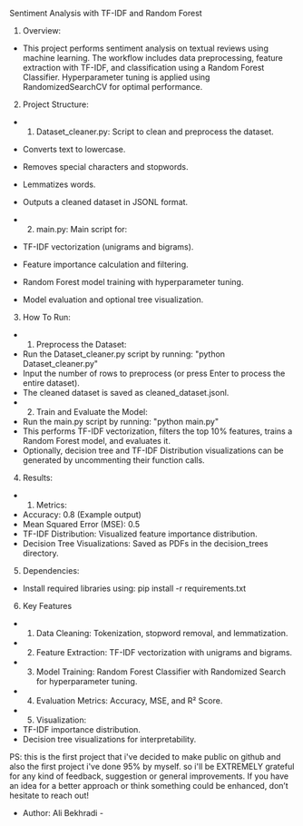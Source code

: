 Sentiment Analysis with TF-IDF and Random Forest

1. Overview:

- This project performs sentiment analysis on textual reviews using machine learning. The workflow includes data preprocessing, feature extraction with TF-IDF, and classification using a Random Forest Classifier. Hyperparameter tuning is applied using RandomizedSearchCV for optimal performance.

2. Project Structure:
- 1. Dataset_cleaner.py: Script to clean and preprocess the dataset.
- Converts text to lowercase.
- Removes special characters and stopwords.
- Lemmatizes words.
- Outputs a cleaned dataset in JSONL format.

- 2. main.py: Main script for:

- TF-IDF vectorization (unigrams and bigrams).
- Feature importance calculation and filtering.
- Random Forest model training with hyperparameter tuning.
- Model evaluation and optional tree visualization.

3. How To Run:
- 1. Preprocess the Dataset:
- Run the Dataset_cleaner.py script by running: "python Dataset_cleaner.py"
- Input the number of rows to preprocess (or press Enter to process the entire dataset).
- The cleaned dataset is saved as cleaned_dataset.jsonl.
- 2. Train and Evaluate the Model:
- Run the main.py script by running: "python main.py"
- This performs TF-IDF vectorization, filters the top 10% features, trains a Random Forest model, and evaluates it.
- Optionally, decision tree and TF-IDF Distribution visualizations can be generated by uncommenting their function calls.

4. Results:
- 1. Metrics:
- Accuracy: 0.8 (Example output)
- Mean Squared Error (MSE): 0.5
- TF-IDF Distribution: Visualized feature importance distribution.
- Decision Tree Visualizations: Saved as PDFs in the decision_trees directory.

5. Dependencies:
- Install required libraries using: pip install -r requirements.txt

6. Key Features
- 1. Data Cleaning: Tokenization, stopword removal, and lemmatization.
- 2. Feature Extraction: TF-IDF vectorization with unigrams and bigrams.
- 3. Model Training: Random Forest Classifier with Randomized Search for hyperparameter tuning.
- 4. Evaluation Metrics: Accuracy, MSE, and R² Score.
- 5. Visualization:
- TF-IDF importance distribution.
- Decision tree visualizations for interpretability.

PS: this is the first project that i've decided to make public on github and also the first project
i've done 95% by myself. so i'll be EXTREMELY grateful for any kind of feedback, suggestion or general
improvements. If you have an idea for a better approach or think something could be enhanced, don’t hesitate
to reach out!

- Author: Ali Bekhradi - 